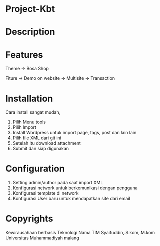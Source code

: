 # Project-Kbt

# Description
# Features
  Theme
  -> Bosa Shop
  
  Fiture
  -> Demo on website
  -> Multisite 
  -> Transaction
# Installation
Cara install sangat mudah,
1. Pilih Menu tools
2. Pilih Import
3. Install Wordpress untuk import page, tags, post dan lain lain
4. Pilih file XML dari git ini
5. Setelah itu download attachment
6. Submit dan siap digunakan
# Configuration
1. Setting admin/author pada saat import XML
2. Konfigurasi network untuk berkomunikasi dengan pengguna
3. Konfigurasi template di network
4. Konfigurasi User baru untuk mendapatkan site dari email
# Copyrights
Kewirausahaan berbasis Teknologi
Nama TIM
Syaifuddin,.S.kom,.M.kom
Universitas Muhammadiyah malang
